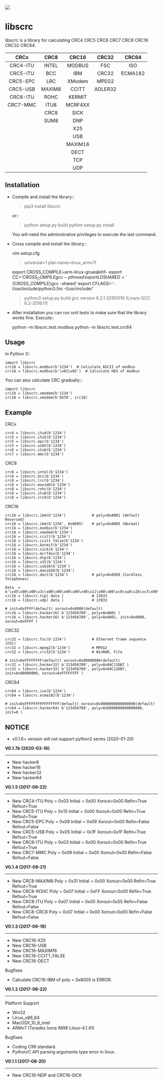 ![](https://github.com/hex-in/libscrc/workflows/Python%20package/badge.svg)

libscrc
=======
libscrc is a library for calculating CRC4 CRC5 CRC6 CRC7 CRC8 CRC16 CRC32 CRC64.

|  CRCx |  CRC8 | CRC16  |   CRC32| CRC64  |
| :------------: | :------------: | :------------: | :------------: | :------------: |
| CRC4-ITU | INTEL | MODBUS| FSC   | ISO    |
| CRC5-ITU | BCC   | IBM   | CRC32 | ECMA182|
| CRC5-EPC | LRC   | XModem| MPEG2 |        |
| CRC5-USB | MAXIM8|CCITT  |ADLER32|        |
| CRC6-ITU | ROHC  | KERMIT|       |        |
| CRC7-MMC | ITU8  |MCRF4XX|       |        |
|          | CRC8  | SICK  |       |        |
|          | SUM8  | DNP   |       |        |
|          |       | X25   |       |        |
|          |       | USB   |       |        |
|          |       | MAXIM16|      |        |
|          |       | DECT  |       |        |
|          |       | TCP   |       |        |
|          |       | UDP   |       |        ||


Installation
------------

* Compile and install the library::

    >pip3 install libscrc

  or::

    >python setup.py build
    >python setup.py install

  You will need the administrative privileges to execute the last command.

* Cross compile and install the library::

    vim setup.cfg
    >universal=1
    >plat-name=linux_armv7l

    export CROSS_COMPILE=arm-linux-gnueabihf-
    export CC='${CROSS_COMPILE}gcc -pthread'
    export LDSHARED='${CROSS_COMPILE}gcc -shared'
    export CFLAGS='-I/usr/include/python3.5m -I/usr/include/'

    >python3 setup.py build
    gcc version 6.2.1 20161016 (Linaro GCC 6.2-2016.11)
    
* After installation you can run unit tests to make sure that the library works fine.  Execute::

    python -m libscrc.test.modbus
    python -m libscrc.test.crc64

Usage
-----

  In Python 3::

    import libscrc
    crc16 = libscrc.modbus(b'1234')  # Calculate ASCII of modbus
    crc16 = libscrc.modbus(b'\x01\x02')  # Calculate HEX of modbus

  You can also calculate CRC gradually::

    import libscrc
    crc16 = libscrc.xmodem(b'1234')
    crc16 = libscrc.xmodem(b'5678', crc16)

Example
-------
  CRCx

    crc4 = libscrc.itu4(b'1234')
    crc5 = libscrc.itu5(b'1234')
    crc5 = libscrc.epc(b'1234')
    crc5 = libscrc.usb5(b'1234')
    crc6 = libscrc.itu6(b'1234')
    crc7 = libscrc.mmc(b'1234')

  CRC8

    crc8 = libscrc.intel(b'1234')
    crc8 = libscrc.bcc(b'1234')  
    crc8 = libscrc.lrc(b'1234')  
    crc8 = libscrc.maxim8(b'1234')
    crc8 = libscrc.rohc(b'1234')
    crc8 = libscrc.itu8(b'1234')
    crc8 = libscrc.crc8(b'1234')

  CRC16

    crc16 = libscrc.ibm(b'1234')            # poly=0xA001 (default Reversed)
    crc16 = libscrc.ibm(b'1234', 0x8005)    # poly=0x8005 (Normal)
    crc16 = libscrc.modbus(b'1234')
    crc16 = libscrc.xmodem(b'1234')
    crc16 = libscrc.ccitt(b'1234')
    crc16 = libscrc.ccitt_false(b'1234')
    crc16 = libscrc.kermit(b'1234')
    crc16 = libscrc.sick(b'1234')
    crc16 = libscrc.mcrf4xx(b'1234')
    crc16 = libscrc.dnp(b'1234')
    crc16 = libscrc.x25(b'1234')
    crc16 = libscrc.usb16(b'1234')
    crc16 = libscrc.maxim16(b'1234')
    crc16 = libscrc.dect(b'1234')           # poly=0x0589 (Cordless Telephones)
	
    data  = b'\x45\x00\x00\x3c\x00\x00\x00\x00\x40\x11\x00\x00\xc0\xa8\x2b\xc3\x08\x08\x08\x08\x11'
    crc16 = libscrc.tcp( data )             # 13933
    crc16 = libscrc.udp( data )             # 13933
	
    # init=0xFFFF(default) xorout=0x0000(default)
    crc16 = libscrc.hacker16( b'123456789', poly=0xA001 )
    crc16 = libscrc.hacker16( b'123456789', poly=0xA001, init=0x0000, xorout=0xFFFF )

  CRC32

    crc32 = libscrc.fsc(b'1234')            # Ethernet frame sequence (FSC)
    crc32 = libscrc.mpeg2(b'1234')          # MPEG2
    crc32 = libscrc.crc32(b'1234')          # WinRAR, File
	
	# init=0xFFFFFFFF(default) xorout=0x00000000(default)
    crc32 = libscrc.hacker32( b'123456789', poly=0x04C11DB7 )
    crc32 = libscrc.hacker32( b'123456789', poly=0x04C11DB7, init=0x00000000, xorout=0xFFFFFFFF )

  CRC64

    crc64 = libscrc.iso(b'1234')
    crc64 = libscrc.ecma182(b'1234')
	
	# init=0xFFFFFFFFFFFFFFFF(default) xorout=0x0000000000000000(default)
    crc64 = libscrc.hacker64( b'123456789', poly=0xD800000000000000, init=0 )

NOTICE
------
* v0.1.6+ version will not support python2 series (2020-01-20)


**V0.1.7b (2020-03-16)**

------------
* New hacker8
* New hacker16
* New hacker32
* New hacker64

**V0.1.5 (2017-09-22)**

------------
* New CRC4-ITU      Poly = 0x03 Initial = 0x00 Xorout=0x00 Refin=True Refout=True
* New CRC5-ITU      Poly = 0x15 Initial = 0x00 Xorout=0x00 Refin=True Refout=True
* New CRC5-EPC      Poly = 0x09 Initial = 0x09 Xorout=0x00 Refin=False Refout=False
* New CRC5-USB      Poly = 0x05 Initial = 0x1F Xorout=0x1F Refin=True Refout=True
* New CRC6-ITU      Poly = 0x03 Initial = 0x00 Xorout=0x00 Refin=True Refout=True
* New CRC7-MMC      Poly = 0x09 Initial = 0x00 Xorout=0x00 Refin=False Refout=False

**V0.1.4 (2017-09-21)**

------------
* New CRC8-MAXIM8   Poly = 0x31 Initial = 0x00 Xorout=0x00 Refin=True  Refout=True
* New CRC8-ROHC     Poly = 0x07 Initial = 0xFF Xorout=0x00 Refin=True  Refout=True
* New CRC8-ITU      Poly = 0x07 Initial = 0x00 Xorout=0x55 Refin=False Refout=False
* New CRC8-CRC8     Poly = 0x07 Initial = 0x00 Xorout=0x00 Refin=False Refout=False


**V0.1.3 (2017-09-19)**

------------
* New CRC16-X25  
* New CRC16-USB  
* New CRC16-MAXIM16  
* New CRC16-CCITT_FALSE
* New CRC16-DECT

Bugfixes
  * Calculate CRC16-IBM of poly = 0x8005 is ERROR.


**V0.1.2 (2017-08-22)**

------------

Platform Support
  * Win32
  * Linux_x86_64
  * MacOSX_10_6_intel
  * ARMv7 (Toradex Ixora iMX6 Linux-4.1.41)

Bugfixes
  * Coding C99 standard.
  * Python/C API parsing arguments type error in linux.

**V0.1.1 (2017-08-20)**

------------
* New CRC16-NDP and CRC16-SICK

